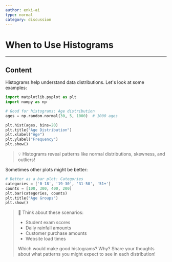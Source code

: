 ```yaml
---
author: enki-ai
type: normal
category: discussion
---
```


# When to Use Histograms

---
## Content

Histograms help understand data distributions. Let's look at some examples:

```python
import matplotlib.pyplot as plt
import numpy as np

# Good for histograms: Age distribution
ages = np.random.normal(30, 5, 1000)  # 1000 ages

plt.hist(ages, bins=20)
plt.title("Age Distribution")
plt.xlabel("Age")
plt.ylabel("Frequency")
plt.show()
```

> 💡 Histograms reveal patterns like normal distributions, skewness, and outliers!

Sometimes other plots might be better:

```python
# Better as a bar plot: Categories
categories = ['0-18', '19-30', '31-50', '51+']
counts = [100, 300, 400, 200]
plt.bar(categories, counts)
plt.title("Age Groups")
plt.show()
```

> 💬 Think about these scenarios:
> - Student exam scores
> - Daily rainfall amounts
> - Customer purchase amounts
> - Website load times
>
> Which would make good histograms? Why?
> Share your thoughts about what patterns you might expect to see in each distribution! 